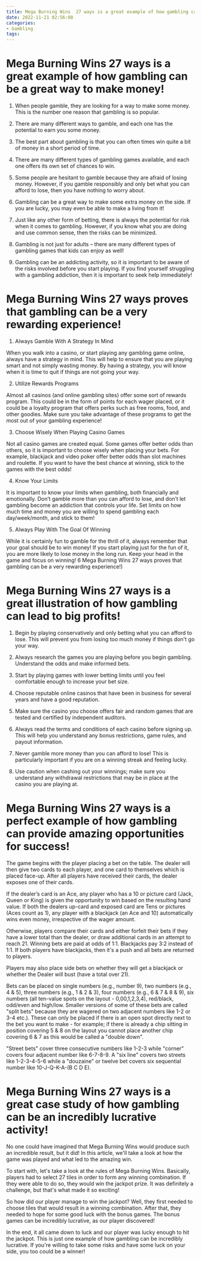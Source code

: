 ```yaml
---
title: Mega Burning Wins  27 ways is a great example of how gambling can be a great way to make money!
date: 2022-11-21 02:56:08
categories:
- Gambling
tags:
---
```



#  Mega Burning Wins  27 ways is a great example of how gambling can be a great way to make money!

1. When people gamble, they are looking for a way to make some money. This is the number one reason that gambling is so popular.

2. There are many different ways to gamble, and each one has the potential to earn you some money.

3. The best part about gambling is that you can often times win quite a bit of money in a short period of time.

4. There are many different types of gambling games available, and each one offers its own set of chances to win.

5. Some people are hesitant to gamble because they are afraid of losing money. However, if you gamble responsibly and only bet what you can afford to lose, then you have nothing to worry about.

6. Gambling can be a great way to make some extra money on the side. If you are lucky, you may even be able to make a living from it!

7. Just like any other form of betting, there is always the potential for risk when it comes to gambling. However, if you know what you are doing and use common sense, then the risks can be minimized.

8. Gambling is not just for adults – there are many different types of gambling games that kids can enjoy as well!

9. Gambling can be an addicting activity, so it is important to be aware of the risks involved before you start playing. If you find yourself struggling with a gambling addiction, then it is important to seek help immediately!

#  Mega Burning Wins  27 ways proves that gambling can be a very rewarding experience!

1. Always Gamble With A Strategy In Mind

When you walk into a casino, or start playing any gambling game online, always have a strategy in mind. This will help to ensure that you are playing smart and not simply wasting money. By having a strategy, you will know when it is time to quit if things are not going your way.

2. Utilize Rewards Programs

Almost all casinos (and online gambling sites) offer some sort of rewards program. This could be in the form of points for each wager placed, or it could be a loyalty program that offers perks such as free rooms, food, and other goodies. Make sure you take advantage of these programs to get the most out of your gambling experience!

3. Choose Wisely When Playing Casino Games

Not all casino games are created equal. Some games offer better odds than others, so it is important to choose wisely when placing your bets. For example, blackjack and video poker offer better odds than slot machines and roulette. If you want to have the best chance at winning, stick to the games with the best odds!

4. Know Your Limits

It is important to know your limits when gambling, both financially and emotionally. Don’t gamble more than you can afford to lose, and don’t let gambling become an addiction that controls your life. Set limits on how much time and money you are willing to spend gambling each day/week/month, and stick to them!


5. Always Play With The Goal Of Winning

While it is certainly fun to gamble for the thrill of it, always remember that your goal should be to win money! If you start playing just for the fun of it, you are more likely to lose money in the long run. Keep your head in the game and focus on winning!  6  Mega Burning Wins  27 ways proves that gambling can be a very rewarding experience!)

#  Mega Burning Wins  27 ways is a great illustration of how gambling can lead to big profits!

1. Begin by playing conservatively and only betting what you can afford to lose. This will prevent you from losing too much money if things don't go your way.

2. Always research the games you are playing before you begin gambling. Understand the odds and make informed bets.

3. Start by playing games with lower betting limits until you feel comfortable enough to increase your bet size.

4. Choose reputable online casinos that have been in business for several years and have a good reputation.

5. Make sure the casino you choose offers fair and random games that are tested and certified by independent auditors.

6. Always read the terms and conditions of each casino before signing up. This will help you understand any bonus restrictions, game rules, and payout information.

7. Never gamble more money than you can afford to lose! This is particularly important if you are on a winning streak and feeling lucky.

8. Use caution when cashing out your winnings; make sure you understand any withdrawal restrictions that may be in place at the casino you are playing at.

#  Mega Burning Wins  27 ways is a perfect example of how gambling can provide amazing opportunities for success!

The game begins with the player placing a bet on the table. The dealer will then give two cards to each player, and one card to themselves which is placed face-up. After all players have received their cards, the dealer exposes one of their cards.

If the dealer’s card is an Ace, any player who has a 10 or picture card (Jack, Queen or King) is given the opportunity to win based on the resulting hand value. If both the dealers up-card and exposed card are Tens or pictures (Aces count as 1), any player with a blackjack (an Ace and 10) automatically wins even money, irrespective of the wager amount.

Otherwise, players compare their cards and either forfeit their bets if they have a lower total than the dealer, or draw additional cards in an attempt to reach 21. Winning bets are paid at odds of 1:1. Blackjacks pay 3:2 instead of 1:1. If both players have blackjacks, then it's a push and all bets are returned to players.

Players may also place side bets on whether they will get a blackjack or whether the Dealer will bust (have a total over 21). 

Bets can be placed on single numbers (e.g., number 9), two numbers (e.g., 4 & 5), three numbers (e.g., 1 & 2 & 3), four numbers (e.g., 6 & 7 & 8 & 9), six numbers (all ten-value spots on the layout - 0,00,1,2,3,4), red/black, odd/even and high/low. Smaller versions of some of these bets are called "split bets" because they are wagered on two adjacent numbers like 1-2 or 3-4 etc.). These can only be placed if there is an open spot directly next to the bet you want to make - for example; if there is already a chip sitting in position covering 5 & 8 on the layout you cannot place another chip covering 6 & 7 as this would be called a "double down".

"Street bets" cover three consecutive numbers like 1-2-3 while "corner" covers four adjacent number like 6-7-8-9. A "six line" covers two streets like 1-2-3-4-5-6 while a "douzaine" or twelve bet covers six sequential number like 10-J-Q-K-A-(B C D E).

#  Mega Burning Wins  27 ways is a great case study of how gambling can be an incredibly lucrative activity!

No one could have imagined that Mega Burning Wins  would produce such an incredible result, but it did! In this article, we'll take a look at how the game was played and what led to the amazing win.

To start with, let's take a look at the rules of Mega Burning Wins. Basically, players had to select 27 tiles in order to form any winning combination. If they were able to do so, they would win the jackpot prize. It was definitely a challenge, but that's what made it so exciting!

So how did our player manage to win the jackpot? Well, they first needed to choose tiles that would result in a winning combination. After that, they needed to hope for some good luck with the bonus games. The bonus games can be incredibly lucrative, as our player discovered!

In the end, it all came down to luck and our player was lucky enough to hit the jackpot. This is just one example of how gambling can be incredibly lucrative. If you're willing to take some risks and have some luck on your side, you too could be a winner!
